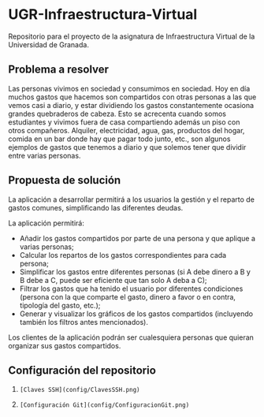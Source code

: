 # UGR-Infraestructura-Virtual
Repositorio para el proyecto de la asignatura de Infraestructura Virtual de la Universidad de Granada.

## Problema a resolver
Las personas vivimos en sociedad y consumimos en sociedad. Hoy en día muchos gastos que hacemos son compartidos con otras personas a las que vemos casi a diario, y estar dividiendo los gastos constantemente ocasiona grandes quebraderos de cabeza. Esto se acrecenta cuando somos estudiantes y vivimos fuera de casa compartiendo además un piso con otros compañeros. Alquiler, electricidad, agua, gas, productos del hogar, comida en un bar donde hay que pagar todo junto, etc., son algunos ejemplos de gastos que tenemos a diario y que solemos tener que dividir entre varias personas.

## Propuesta de solución
La aplicación a desarrollar permitirá a los usuarios la gestión y el reparto de gastos comunes, simplificando las diferentes deudas.

La aplicación permitirá:
- Añadir los gastos compartidos por parte de una persona y que aplique a varias personas;
- Calcular los repartos de los gastos correspondientes para cada persona;
- Simplificar los gastos entre diferentes personas (si A debe dinero a B y B debe a C, puede ser eficiente que tan solo A deba a C);
- Filtrar los gastos que ha tenido el usuario por diferentes condiciones (persona con la que comparte el gasto, dinero a favor o en contra, tipología del gasto, etc.);
- Generar y visualizar los gráficos de los gastos compartidos (incluyendo también los filtros antes mencionados).

Los clientes de la aplicación podrán ser cualesquiera personas que quieran organizar sus gastos compartidos.

## Configuración del repositorio
1.     [Claves SSH](config/ClavesSSH.png)
2.     [Configuración Git](config/ConfiguracionGit.png)